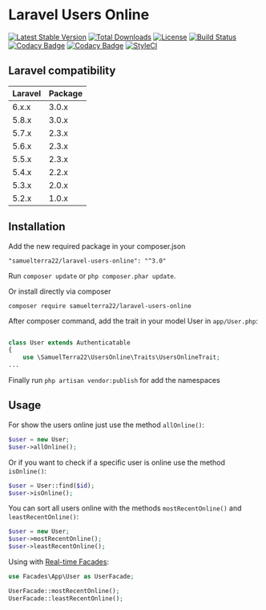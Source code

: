 # Laravel Users Online

[![Latest Stable Version](https://poser.pugx.org/samuelterra22/laravel-users-online/v/stable)](https://packagist.org/packages/samuelterra22/laravel-users-online)
[![Total Downloads](https://poser.pugx.org/samuelterra22/laravel-users-online/downloads)](https://packagist.org/packages/samuelterra22/laravel-users-online)
[![License](https://poser.pugx.org/samuelterra22/laravel-users-online/license)](https://packagist.org/packages/samuelterra22/laravel-users-online)
[![Build Status](https://travis-ci.org/samuelterra22/laravel-users-online.svg?branch=master)](https://travis-ci.org/samuelterra22/laravel-users-online)
[![Codacy Badge](https://api.codacy.com/project/badge/grade/22e4eb8b71e14c24adccd8edbbd45682)](https://www.codacy.com/app/SamuelTerra22/laravel-users-online)
[![Codacy Badge](https://api.codacy.com/project/badge/coverage/22e4eb8b71e14c24adccd8edbbd45682)](https://www.codacy.com/app/SamuelTerra22/laravel-users-online)
[![StyleCI](https://github.styleci.io/repos/56121659/shield?branch=master)](https://github.styleci.io/repos/56121659)

## Laravel compatibility

 Laravel      | Package
:-------------|:----------
  6.x.x        | 3.0.x
  5.8.x        | 3.0.x
  5.7.x        | 2.3.x
  5.6.x        | 2.3.x
  5.5.x        | 2.3.x
  5.4.x        | 2.2.x
  5.3.x        | 2.0.x
  5.2.x        | 1.0.x

## Installation

Add the new required package in your composer.json

```
"samuelterra22/laravel-users-online": "^3.0"
```
Run `composer update` or `php composer.phar update`.

Or install directly via composer

```
composer require samuelterra22/laravel-users-online
```

After composer command, add the trait in your model User in `app/User.php`:

```php

class User extends Authenticatable
{
    use \SamuelTerra22\UsersOnline\Traits\UsersOnlineTrait;
...

```
Finally run `php artisan vendor:publish` for add the namespaces

## Usage

For show the users online just use the method `allOnline()`:

```php
$user = new User;
$user->allOnline();
```
Or if you want to check if a specific user is online use the method `isOnline()`:

```php
$user = User::find($id);
$user->isOnline();
```

You can sort all users online with the methods `mostRecentOnline()` and `leastRecentOnline()`:

```php
$user = new User;
$user->mostRecentOnline();
$user->leastRecentOnline();
```
Using with [Real-time Facades](https://laravel.com/docs/6.x/facades#real-time-facades):
```php
use Facades\App\User as UserFacade;

UserFacade::mostRecentOnline();
UserFacade::leastRecentOnline();
```
